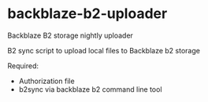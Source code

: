 # backblaze-b2-uploader
Backblaze B2 storage nightly uploader


B2 sync script to upload local files to Backblaze b2 storage

Required:

* Authorization file
* b2sync via backblaze b2 command line tool
